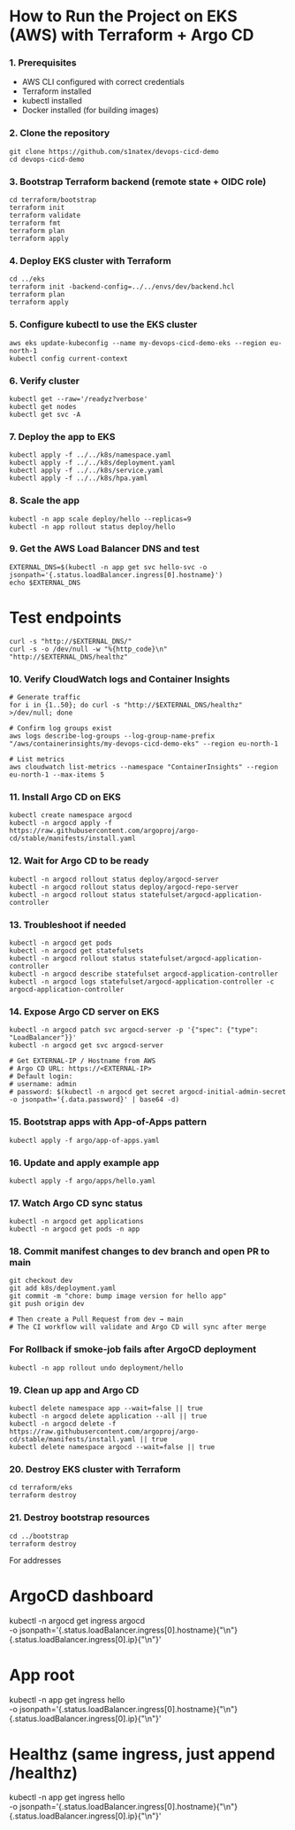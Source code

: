 # How to Run the Project on EKS (AWS) with Terraform + Argo CD

### 1. Prerequisites
- AWS CLI configured with correct credentials
- Terraform installed
- kubectl installed
- Docker installed (for building images)

### 2. Clone the repository
```
git clone https://github.com/s1natex/devops-cicd-demo
cd devops-cicd-demo
```
### 3. Bootstrap Terraform backend (remote state + OIDC role)
```
cd terraform/bootstrap
terraform init
terraform validate
terraform fmt
terraform plan
terraform apply
```
### 4. Deploy EKS cluster with Terraform
```
cd ../eks
terraform init -backend-config=../../envs/dev/backend.hcl
terraform plan
terraform apply
```
### 5. Configure kubectl to use the EKS cluster
```
aws eks update-kubeconfig --name my-devops-cicd-demo-eks --region eu-north-1
kubectl config current-context
```
### 6. Verify cluster
```
kubectl get --raw='/readyz?verbose'
kubectl get nodes
kubectl get svc -A
```
### 7. Deploy the app to EKS
```
kubectl apply -f ../../k8s/namespace.yaml
kubectl apply -f ../../k8s/deployment.yaml
kubectl apply -f ../../k8s/service.yaml
kubectl apply -f ../../k8s/hpa.yaml
```
### 8. Scale the app
```
kubectl -n app scale deploy/hello --replicas=9
kubectl -n app rollout status deploy/hello
```
### 9. Get the AWS Load Balancer DNS and test
```
EXTERNAL_DNS=$(kubectl -n app get svc hello-svc -o jsonpath='{.status.loadBalancer.ingress[0].hostname}')
echo $EXTERNAL_DNS
```
# Test endpoints
```
curl -s "http://$EXTERNAL_DNS/"
curl -s -o /dev/null -w "%{http_code}\n" "http://$EXTERNAL_DNS/healthz"
```
### 10. Verify CloudWatch logs and Container Insights
```
# Generate traffic
for i in {1..50}; do curl -s "http://$EXTERNAL_DNS/healthz" >/dev/null; done

# Confirm log groups exist
aws logs describe-log-groups --log-group-name-prefix "/aws/containerinsights/my-devops-cicd-demo-eks" --region eu-north-1

# List metrics
aws cloudwatch list-metrics --namespace "ContainerInsights" --region eu-north-1 --max-items 5
```
### 11. Install Argo CD on EKS
```
kubectl create namespace argocd
kubectl -n argocd apply -f https://raw.githubusercontent.com/argoproj/argo-cd/stable/manifests/install.yaml
```
### 12. Wait for Argo CD to be ready
```
kubectl -n argocd rollout status deploy/argocd-server
kubectl -n argocd rollout status deploy/argocd-repo-server
kubectl -n argocd rollout status statefulset/argocd-application-controller
```
### 13. Troubleshoot if needed
```
kubectl -n argocd get pods
kubectl -n argocd get statefulsets
kubectl -n argocd rollout status statefulset/argocd-application-controller
kubectl -n argocd describe statefulset argocd-application-controller
kubectl -n argocd logs statefulset/argocd-application-controller -c argocd-application-controller
```
### 14. Expose Argo CD server on EKS
```
kubectl -n argocd patch svc argocd-server -p '{"spec": {"type": "LoadBalancer"}}'
kubectl -n argocd get svc argocd-server

# Get EXTERNAL-IP / Hostname from AWS
# Argo CD URL: https://<EXTERNAL-IP>
# Default login:
# username: admin
# password: $(kubectl -n argocd get secret argocd-initial-admin-secret -o jsonpath='{.data.password}' | base64 -d)
```
### 15. Bootstrap apps with App-of-Apps pattern
```
kubectl apply -f argo/app-of-apps.yaml
```
### 16. Update and apply example app
```
kubectl apply -f argo/apps/hello.yaml
```
### 17. Watch Argo CD sync status
```
kubectl -n argocd get applications
kubectl -n argocd get pods -n app
```
### 18. Commit manifest changes to dev branch and open PR to main
```
git checkout dev
git add k8s/deployment.yaml
git commit -m "chore: bump image version for hello app"
git push origin dev

# Then create a Pull Request from dev → main
# The CI workflow will validate and Argo CD will sync after merge
```

### For Rollback if smoke-job fails after ArgoCD deployment
```
kubectl -n app rollout undo deployment/hello
```

### 19. Clean up app and Argo CD
```
kubectl delete namespace app --wait=false || true
kubectl -n argocd delete application --all || true
kubectl -n argocd delete -f https://raw.githubusercontent.com/argoproj/argo-cd/stable/manifests/install.yaml || true
kubectl delete namespace argocd --wait=false || true
```
### 20. Destroy EKS cluster with Terraform
```
cd terraform/eks
terraform destroy
```
### 21. Destroy bootstrap resources
```
cd ../bootstrap
terraform destroy
```

For addresses
# ArgoCD dashboard
kubectl -n argocd get ingress argocd \
  -o jsonpath='{.status.loadBalancer.ingress[0].hostname}{"\n"}{.status.loadBalancer.ingress[0].ip}{"\n"}'

# App root
kubectl -n app get ingress hello \
  -o jsonpath='{.status.loadBalancer.ingress[0].hostname}{"\n"}{.status.loadBalancer.ingress[0].ip}{"\n"}'

# Healthz (same ingress, just append /healthz)
kubectl -n app get ingress hello \
  -o jsonpath='{.status.loadBalancer.ingress[0].hostname}{"\n"}{.status.loadBalancer.ingress[0].ip}{"\n"}'
